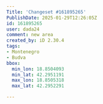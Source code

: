 ```yaml
---
Title: 'Changeset #161895265'
PublishDate: 2025-01-29T12:26:05Z
id: 161895265
user: dada24
comment: new area
created_by: iD 2.30.4
tags:
- Montenegro
- Budva
bbox:
  min_lon: 18.8504093
  min_lat: 42.2951191
  max_lon: 18.8505318
  max_lat: 42.2952291

---
```

